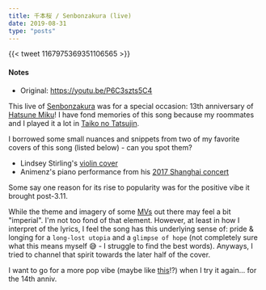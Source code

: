 ```yaml
---
title: 千本桜 / Senbonzakura (live)
date: 2019-08-31
type: "posts"
---
```


{{< tweet 1167975369351106565 >}}

#### Notes

- Original: https://youtu.be/P6C3szts5C4


This live of [Senbonzakura](https://vocaloid.fandom.com/wiki/%E5%8D%83%E6%9C%AC%E6%A1%9C_(Senbonzakura)) was for a special occasion: 13th anniversary of [Hatsune Miku](https://ec.crypton.co.jp/pages/prod/vocaloid/)!
I have fond memories of this song because my roommates and I played it a lot in [Taiko no Tatsujin](https://www.youtube.com/watch?v=0zOLSHCO4FY).

I borrowed some small nuances and snippets from two of my favorite covers of this song (listed below) - can you spot them?

- Lindsey Stirling's [violin cover](https://www.youtube.com/watch?v=6-wEAeNcA_A)
- Animenz's piano performance from his [2017 Shanghai concert](https://www.youtube.com/watch?v=3QL4EnxyQzE)

Some say one reason for its rise to popularity was for the positive vibe it brought post-3.11.

While the theme and imagery of some [MVs](https://www.youtube.com/watch?v=Mqps4anhz0Q) out there may feel a bit "imperial". I'm not too fond of that element.
However, at least in how I interpret of the lyrics, I feel the song has this underlying sense of: pride & longing for a `long-lost utopia` and a `glimpse of hope` (not completely sure what this means myself 😅 - I struggle to find the best words).
Anyways, I tried to channel that spirit towards the later half of the cover.

I want to go for a more pop vibe (maybe like [this](https://www.youtube.com/watch?v=OlEHT04LAqA)!?) when I try it again... for the 14th anniv.
